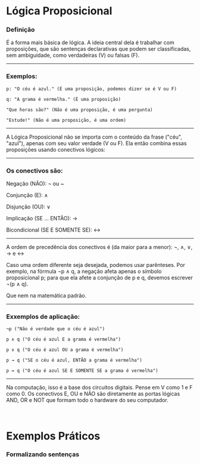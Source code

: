 # Lógica Proposicional 

### Definição
É a forma mais básica de lógica. A ideia central dela é trabalhar com proposições, que são sentenças declarativas que podem ser classificadas, sem ambiguidade, como verdadeiras (V) ou falsas (F).

*** 
### Exemplos:
    p: "O céu é azul." (É uma proposição, podemos dizer se é V ou F)

    q: "A grama é vermelha." (É uma proposição)

    "Que horas são?" (Não é uma proposição, é uma pergunta)

    "Estude!" (Não é uma proposição, é uma ordem)

***

A Lógica Proposicional não se importa com o conteúdo da frase ("céu", "azul"), apenas com seu valor verdade (V ou F). Ela então combina essas proposições usando conectivos lógicos:

*** 

### Os conectivos são: 
Negação (NÃO): ¬ ou ~

Conjunção (E): ∧

Disjunção (OU): ∨

Implicação (SE ... ENTÃO): →

Bicondicional (SE E SOMENTE SE): ↔

*** 

A ordem de precedência dos conectivos é (da maior para a menor): ¬, ∧,
∨, → e ↔

Caso uma ordem diferente seja desejada, podemos usar parênteses. Por
exemplo, na fórmula ¬p ∧ q, a negação afeta apenas o símbolo proposicional p;
para que ela afete a conjunção de p e q, devemos escrever ¬(p ∧ q).

 Que nem na matemática padrão.

***

### Exxemplos de aplicação:
    ¬p ("Não é verdade que o céu é azul")

    p ∧ q ("O céu é azul E a grama é vermelha")

    p ∨ q ("O céu é azul OU a grama é vermelha")

    p → q ("SE o céu é azul, ENTÃO a grama é vermelha")

    p ↔ q ("O céu é azul SE E SOMENTE SE a grama é vermelha")

***

Na computação, isso é a base dos circuitos digitais. Pense em V como 1 e F como 0. Os conectivos E, OU e NÃO são diretamente as portas lógicas AND, OR e NOT que formam todo o hardware do seu computador.

<br>

# Exemplos Práticos

### Formalizando sentenças